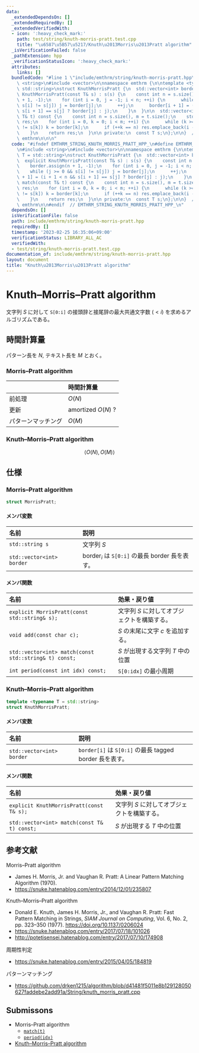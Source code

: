 ```yaml
---
data:
  _extendedDependsOn: []
  _extendedRequiredBy: []
  _extendedVerifiedWith:
  - icon: ':heavy_check_mark:'
    path: test/string/knuth-morris-pratt.test.cpp
    title: "\u6587\u5B57\u5217/Knuth\u2013Morris\u2013Pratt algorithm"
  _isVerificationFailed: false
  _pathExtension: hpp
  _verificationStatusIcon: ':heavy_check_mark:'
  attributes:
    links: []
  bundledCode: "#line 1 \"include/emthrm/string/knuth-morris-pratt.hpp\"\n\n\n\n#include\
    \ <string>\n#include <vector>\n\nnamespace emthrm {\n\ntemplate <typename T =\
    \ std::string>\nstruct KnuthMorrisPratt {\n  std::vector<int> border;\n\n  explicit\
    \ KnuthMorrisPratt(const T& s) : s(s) {\n    const int n = s.size();\n    border.assign(n\
    \ + 1, -1);\n    for (int i = 0, j = -1; i < n; ++i) {\n      while (j >= 0 &&\
    \ s[i] != s[j]) j = border[j];\n      ++j;\n      border[i + 1] = (i + 1 < n &&\
    \ s[i + 1] == s[j] ? border[j] : j);\n    }\n  }\n\n  std::vector<int> match(const\
    \ T& t) const {\n    const int n = s.size(), m = t.size();\n    std::vector<int>\
    \ res;\n    for (int i = 0, k = 0; i < m; ++i) {\n      while (k >= 0 && t[i]\
    \ != s[k]) k = border[k];\n      if (++k == n) res.emplace_back(i - n + 1);\n\
    \    }\n    return res;\n  }\n\n private:\n  const T s;\n};\n\n}  // namespace\
    \ emthrm\n\n\n"
  code: "#ifndef EMTHRM_STRING_KNUTH_MORRIS_PRATT_HPP_\n#define EMTHRM_STRING_KNUTH_MORRIS_PRATT_HPP_\n\
    \n#include <string>\n#include <vector>\n\nnamespace emthrm {\n\ntemplate <typename\
    \ T = std::string>\nstruct KnuthMorrisPratt {\n  std::vector<int> border;\n\n\
    \  explicit KnuthMorrisPratt(const T& s) : s(s) {\n    const int n = s.size();\n\
    \    border.assign(n + 1, -1);\n    for (int i = 0, j = -1; i < n; ++i) {\n  \
    \    while (j >= 0 && s[i] != s[j]) j = border[j];\n      ++j;\n      border[i\
    \ + 1] = (i + 1 < n && s[i + 1] == s[j] ? border[j] : j);\n    }\n  }\n\n  std::vector<int>\
    \ match(const T& t) const {\n    const int n = s.size(), m = t.size();\n    std::vector<int>\
    \ res;\n    for (int i = 0, k = 0; i < m; ++i) {\n      while (k >= 0 && t[i]\
    \ != s[k]) k = border[k];\n      if (++k == n) res.emplace_back(i - n + 1);\n\
    \    }\n    return res;\n  }\n\n private:\n  const T s;\n};\n\n}  // namespace\
    \ emthrm\n\n#endif  // EMTHRM_STRING_KNUTH_MORRIS_PRATT_HPP_\n"
  dependsOn: []
  isVerificationFile: false
  path: include/emthrm/string/knuth-morris-pratt.hpp
  requiredBy: []
  timestamp: '2023-02-25 16:35:06+09:00'
  verificationStatus: LIBRARY_ALL_AC
  verifiedWith:
  - test/string/knuth-morris-pratt.test.cpp
documentation_of: include/emthrm/string/knuth-morris-pratt.hpp
layout: document
title: "Knuth\u2013Morris\u2013Pratt algorithm"
---
```


# Knuth–Morris–Pratt algorithm

文字列 $S$ に対して `S[0:i]` の接頭辞と接尾辞の最大共通文字数 ($< i$) を求めるアルゴリズムである。


## 時間計算量

パターン長を $N$, テキスト長を $M$ とおく。

### Morris–Pratt algorithm

||時間計算量|
|:--|:--|
|前処理|$O(N)$|
|更新|amortized $O(N)$ ?|
|パターンマッチング|$O(M)$|

### Knuth–Morris–Pratt algorithm

$$
  \langle O(N), O(M) \rangle
$$


## 仕様

### Morris–Pratt algorithm

```cpp
struct MorrisPratt;
```

#### メンバ変数

|名前|説明|
|:--|:--|
|`std::string s`|文字列 $S$|
|`std::vector<int> border`|$\mathrm{border}_i$ は `S[0:i]` の最長 border 長を表す。|

#### メンバ関数

|名前|効果・戻り値|
|:--|:--|
|`explicit MorrisPratt(const std::string& s);`|文字列 $S$ に対してオブジェクトを構築する。|
|`void add(const char c);`|$S$ の末尾に文字 $c$ を追加する。|
|`std::vector<int> match(const std::string& t) const;`|$S$ が出現する文字列 $T$ 中の位置|
|`int period(const int idx) const;`|`S[0:idx]` の最小周期|


### Knuth–Morris–Pratt algorithm

```cpp
template <typename T = std::string>
struct KnuthMorrisPratt;
```

#### メンバ変数

|名前|説明|
|:--|:--|
|`std::vector<int> border`|`border[i]` は `S[0:i]` の最長 tagged border 長を表す。|

#### メンバ関数

|名前|効果・戻り値|
|:--|:--|
|`explicit KnuthMorrisPratt(const T& s);`|文字列 $S$ に対してオブジェクトを構築する。|
|`std::vector<int> match(const T& t) const;`|$S$ が出現する $T$ 中の位置|


## 参考文献

Morris–Pratt algorithm
- James H. Morris, Jr. and Vaughan R. Pratt: A Linear Pattern Matching Algorithm (1970).
- https://snuke.hatenablog.com/entry/2014/12/01/235807

Knuth–Morris–Pratt algorithm
- Donald E. Knuth, James H. Morris, Jr., and Vaughan R. Pratt: Fast Pattern Matching in Strings, *SIAM Journal on Computing*, Vol. 6, No. 2, pp. 323–350 (1977). https://doi.org/10.1137/0206024
- https://snuke.hatenablog.com/entry/2017/07/18/101026
- http://potetisensei.hatenablog.com/entry/2017/07/10/174908

周期性判定
- https://snuke.hatenablog.com/entry/2015/04/05/184819

パターンマッチング
- https://github.com/drken1215/algorithm/blob/d41481f5011e8b129128050627faddebe2add91a/String/knuth_morris_pratt.cpp


## Submissons

- Morris–Pratt algorithm
  - [`match(t)`](https://onlinejudge.u-aizu.ac.jp/solutions/problem/ALDS1_14_B/review/4086469/emthrm/C++14)
  - [`period(idx)`](https://codeforces.com/contest/1138/submission/68089639)
- [Knuth–Morris–Pratt algorithm](https://onlinejudge.u-aizu.ac.jp/solutions/problem/ALDS1_14_B/review/4086467/emthrm/C++14)
